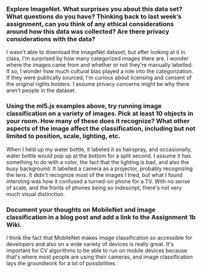 ### Explore ImageNet. What surprises you about this data set? What questions do you have? Thinking back to last week’s assignment, can you think of any ethical considerations around how this data was collected? Are there privacy considerations with the data?

I wasn't able to download the ImageNet dataset, but after looking at it in class, I'm surprised by how many categorized images there are. I wonder where the images came from and whether or not they're manually labelled. If so, I wonder how much cultural bias played a role into the categorization. If they were publically sourced, I'm curious about licensing and consent of the original rights holders. I assume privacy concerns might be why there aren't people in the dataset.

### Using the ml5.js examples above, try running image classification on a variety of images. Pick at least 10 objects in your room. How many of these does it recognize? What other aspects of the image affect the classification, including but not limited to position, scale, lighting, etc.

When I held up my water bottle, it labeled it as hairspray, and occasionally, water bottle would pop up at the bottom for a split second. I assume it has something to do with a color, the fact that the lighting is bad, and also the busy background. It labelled a camera as a projector, probably recognizing the lens. It didn't recognize most of the images I tried, but what I found intersting was how it confused a turned-on phone for a TV. With no sense of scale, and the fronts of phones being so indescript, there's not very much visual distinction.

### Document your thoughts on MobileNet and image classification in a blog post and add a link to the Assignment 1b Wiki.

I think the fact that MobileNet makes image classification so accessible for developers and also on a wide variety of devices is really great. It's important for CV algorithms to be able to run on mobile devices because that's where most people are using their cameras, and image classification lays the groundwork for a lot of possibilities.
